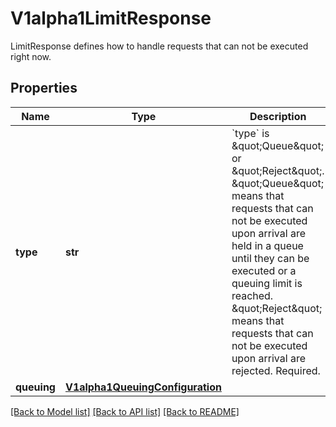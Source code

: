 # V1alpha1LimitResponse

LimitResponse defines how to handle requests that can not be executed right now.

## Properties
Name | Type | Description | Notes
------------ | ------------- | ------------- | -------------
**type** | **str** | &#x60;type&#x60; is \&quot;Queue\&quot; or \&quot;Reject\&quot;. \&quot;Queue\&quot; means that requests that can not be executed upon arrival are held in a queue until they can be executed or a queuing limit is reached. \&quot;Reject\&quot; means that requests that can not be executed upon arrival are rejected. Required. | 
**queuing** | [**V1alpha1QueuingConfiguration**](V1alpha1QueuingConfiguration.md) |  | [optional] 

[[Back to Model list]](../README.md#documentation-for-models) [[Back to API list]](../README.md#documentation-for-api-endpoints) [[Back to README]](../README.md)


